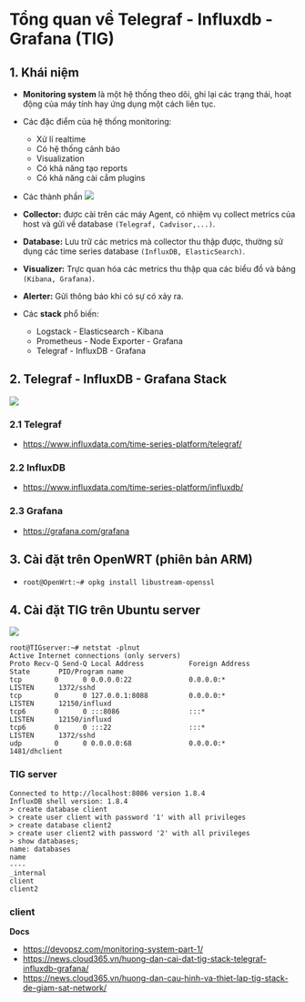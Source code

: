 # Tổng quan về Telegraf - Influxdb - Grafana (TIG)
## 1. Khái niệm 
- **Monitoring system** là một hệ thống theo dõi, ghi lại các trạng thái, hoạt động của máy tính hay ứng dụng một cách liên tục.
- Các đặc điểm của hệ thống monitoring:
   + Xử lí realtime 
   + Có hệ thống cảnh báo
   + Visualization
   + Có khả năng tạo reports
   + Có khả năng cài cắm plugins
- Các thành phần 
![](https://i.ibb.co/6vfCKNq/Monitor-System.png)

- **Collector:** được cài trên các máy Agent, có nhiệm vụ collect metrics của host và gửi về database `(Telegraf, Cadvisor,...)`. 
- **Database:** Lưu trữ các metrics mà collector thu thập được, thường sử dụng các time series database `(InfluxDB, ElasticSearch)`.
- **Visualizer:** Trực quan hóa các metrics thu thập qua các biểu đồ và bảng `(Kibana, Grafana)`.
- **Alerter:** Gửi thông báo khi có sự có xảy ra.
- Các **stack** phổ biến:
  + Logstack - Elasticsearch - Kibana
  + Prometheus - Node Exporter - Grafana
  + Telegraf - InfluxDB - Grafana

## 2. Telegraf - InfluxDB - Grafana Stack
![](https://i.ibb.co/st8Fkm9/TIG.png)

### 2.1 Telegraf 
- https://www.influxdata.com/time-series-platform/telegraf/

### 2.2 InfluxDB 
- https://www.influxdata.com/time-series-platform/influxdb/

### 2.3 Grafana
- https://grafana.com/grafana

## 3. Cài đặt trên OpenWRT (phiên bản ARM)
- `root@OpenWrt:~# opkg install libustream-openssl`

## 4. Cài đặt TIG trên Ubuntu server 
![](https://i.ibb.co/JpkYVDw/Screenshot-from-2021-03-20-10-03-55.png)

```
root@TIGserver:~# netstat -plnut
Active Internet connections (only servers)
Proto Recv-Q Send-Q Local Address           Foreign Address         State       PID/Program name
tcp        0      0 0.0.0.0:22              0.0.0.0:*               LISTEN      1372/sshd       
tcp        0      0 127.0.0.1:8088          0.0.0.0:*               LISTEN      12150/influxd   
tcp6       0      0 :::8086                 :::*                    LISTEN      12150/influxd   
tcp6       0      0 :::22                   :::*                    LISTEN      1372/sshd       
udp        0      0 0.0.0.0:68              0.0.0.0:*                           1481/dhclient   
```

### TIG server
```
Connected to http://localhost:8086 version 1.8.4
InfluxDB shell version: 1.8.4
> create database client
> create user client with password '1' with all privileges
> create database client2
> create user client2 with password '2' with all privileges
> show databases;
name: databases
name
----
_internal
client
client2
```

### client 


__Docs__
- https://devopsz.com/monitoring-system-part-1/
- https://news.cloud365.vn/huong-dan-cai-dat-tig-stack-telegraf-influxdb-grafana/
- https://news.cloud365.vn/huong-dan-cau-hinh-va-thiet-lap-tig-stack-de-giam-sat-network/